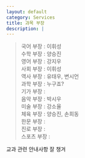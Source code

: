 ```yaml
---
layout: default
category: Services
title: 과목 부장
description: |
---
```


> 국어 부장 : 이휘성          
> 수학 부장 : 양승진          
> 영어 부장 : 강지우          
> 사회 부장 : 이휘성          
> 역사 부장 : 유태우, 변시언          
> 과학 부장 : 누구죠?           
> 기가 부장 :             
> 음악 부장 : 박시우            
> 미술 부장 : 강소율          
> 체육 부장 : 양승진, 손희동          
> 한문 부장 :             
> 진로 부장 :             
> 스포츠 부장 :           

교과 관련 안내사항 잘 챙겨          
